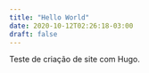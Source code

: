```yaml
---
title: "Hello World"
date: 2020-10-12T02:26:18-03:00
draft: false
---
```


Teste de criação de site com Hugo.